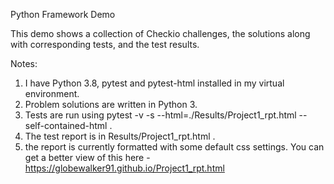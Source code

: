 Python Framework Demo

This demo shows a collection of Checkio challenges, the solutions along with corresponding tests, and the test results.

Notes:

1. I have Python 3.8, pytest and pytest-html installed in my virtual environment.
2. Problem solutions are written in Python 3.
3. Tests are run using pytest -v -s --html=./Results/Project1_rpt.html --self-contained-html .
4. The test report is in Results/Project1_rpt.html .
5. the report is currently formatted with some default css settings. You can get a better view of this here - https://globewalker91.github.io/Project1_rpt.html